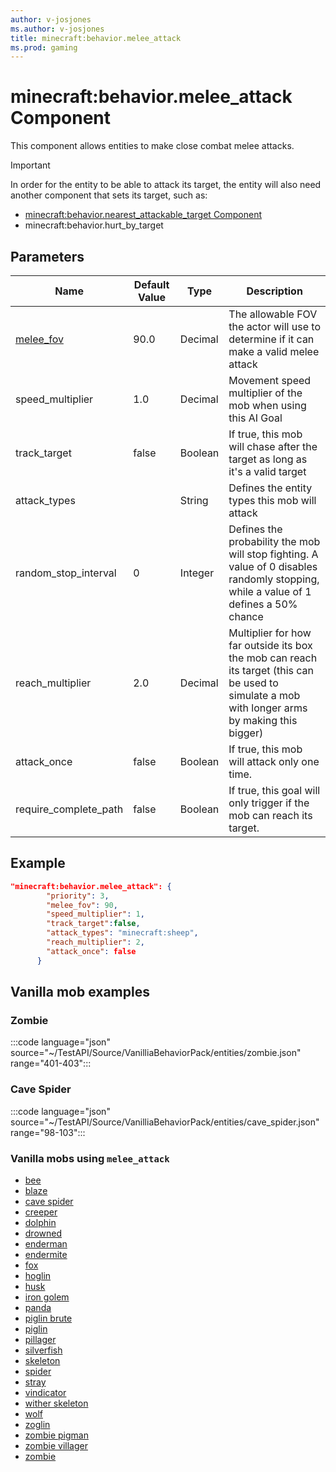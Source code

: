 ```yaml
---
author: v-josjones
ms.author: v-josjones
title: minecraft:behavior.melee_attack
ms.prod: gaming
---
```


# minecraft:behavior.melee_attack Component

This component allows entities to make close combat melee attacks.

> [!IMPORTANT]
> In order for the entity to be able to attack its target, the entity will also need another component that sets its target, such as:
>
>- [minecraft:behavior.nearest_attackable_target Component](minecraftBehavior_nearest_attackable_target.md)
>- minecraft:behavior.hurt_by_target

## Parameters

|Name |Default Value  |Type  |Description  |
|---------|---------|---------|---------|
|[melee_fov](../Definitions/melee_fov.md)     |90.0       |Decimal   |The allowable FOV the actor will use to determine if it can make a valid melee attack|
|speed_multiplier     |1.0         |Decimal         |Movement speed multiplier of the mob when using this AI Goal|
|track_target     |false         |Boolean         |If true, this mob will chase after the target as long as it's a valid target|
|attack_types     |         |String         |Defines the entity types this mob will attack|
|random_stop_interval    |0         |Integer        |Defines the probability the mob will stop fighting. A value of 0 disables randomly stopping, while a value of 1 defines a 50% chance|
|reach_multiplier   |2.0         |Decimal         |Multiplier for how far outside its box the mob can reach its target (this can be used to simulate a mob with longer arms by making this bigger)|
|attack_once     |false         |Boolean       |If true, this mob will attack only one time.|
|require_complete_path    |false         |Boolean         |If true, this goal will only trigger if the mob can reach its target.|

## Example

```json
"minecraft:behavior.melee_attack": { 
        "priority": 3, 
        "melee_fov": 90, 
        "speed_multiplier": 1, 
        "track_target":false, 
        "attack_types": "minecraft:sheep",
        "reach_multiplier": 2, 
        "attack_once": false 
      }
```

## Vanilla mob examples

### Zombie

:::code language="json" source="~/TestAPI/Source/VanilliaBehaviorPack/entities/zombie.json" range="401-403":::

### Cave Spider

:::code language="json" source="~/TestAPI/Source/VanilliaBehaviorPack/entities/cave_spider.json" range="98-103":::

### Vanilla mobs using `melee_attack`

- [bee](~/TestAPI/Source/VanilliaBehaviorPack_Snippets/entities/bee.md)
- [blaze](~/TestAPI/Source/VanilliaBehaviorPack_Snippets/entities/blaze.md)
- [cave spider](~/TestAPI/Source/VanilliaBehaviorPack_Snippets/entities/cave_spider.md)
- [creeper](~/TestAPI/Source/VanilliaBehaviorPack_Snippets/entities/creeper.md)
- [dolphin](~/TestAPI/Source/VanilliaBehaviorPack_Snippets/entities/dolphin.md)
- [drowned](~/TestAPI/Source/VanilliaBehaviorPack_Snippets/entities/drowned.md)
- [enderman](~/TestAPI/Source/VanilliaBehaviorPack_Snippets/entities/enderman.md)
- [endermite](~/TestAPI/Source/VanilliaBehaviorPack_Snippets/entities/endermite.md)
- [fox](~/TestAPI/Source/VanilliaBehaviorPack_Snippets/entities/fox.md)
- [hoglin](~/TestAPI/Source/VanilliaBehaviorPack_Snippets/entities/hoglin.md)
- [husk](~/TestAPI/Source/VanilliaBehaviorPack_Snippets/entities/husk.md)
- [iron golem](~/TestAPI/Source/VanilliaBehaviorPack_Snippets/entities/iron_golem.md)
- [panda](~/TestAPI/Source/VanilliaBehaviorPack_Snippets/entities/panda.md)
- [piglin brute](~/TestAPI/Source/VanilliaBehaviorPack_Snippets/entities/piglin_brute.md)
- [piglin](~/TestAPI/Source/VanilliaBehaviorPack_Snippets/entities/piglin.md)
- [pillager](~/TestAPI/Source/VanilliaBehaviorPack_Snippets/entities/pillager.md)
- [silverfish](~/TestAPI/Source/VanilliaBehaviorPack_Snippets/entities/silverfish.md)
- [skeleton](~/TestAPI/Source/VanilliaBehaviorPack_Snippets/entities/skeleton.md)
- [spider](~/TestAPI/Source/VanilliaBehaviorPack_Snippets/entities/spider.md)
- [stray](~/TestAPI/Source/VanilliaBehaviorPack_Snippets/entities/stray.md)
- [vindicator](~/TestAPI/Source/VanilliaBehaviorPack_Snippets/entities/vindicator.md)
- [wither skeleton](~/TestAPI/Source/VanilliaBehaviorPack_Snippets/entities/wither_skeleton.md)
- [wolf](~/TestAPI/Source/VanilliaBehaviorPack_Snippets/entities/wolf.md)
- [zoglin](~/TestAPI/Source/VanilliaBehaviorPack_Snippets/entities/zoglin.md)
- [zombie pigman](~/TestAPI/Source/VanilliaBehaviorPack_Snippets/entities/zombie_pigman.md)
- [zombie villager](~/TestAPI/Source/VanilliaBehaviorPack_Snippets/entities/zombie_villager.md)
- [zombie](~/TestAPI/Source/VanilliaBehaviorPack_Snippets/entities/zombie.md)
